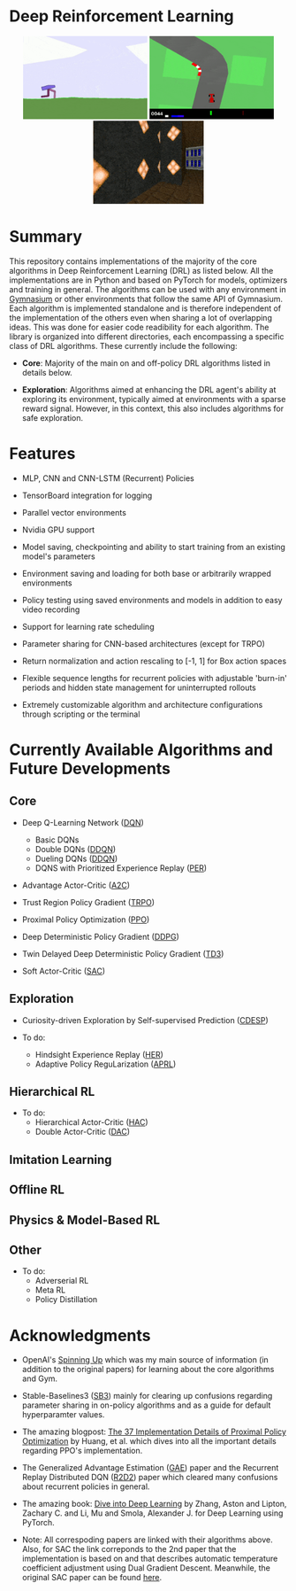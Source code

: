 # Deep Reinforcement Learning
<p align="center">
  <img src="images/bipedal_walker.gif" alt="Bipedal Walker" height="150"/>
  <img src="images/car_racing.gif" alt="Car Racing" height="150"/>
  <img src="images/vizdoom.gif" alt="ViZDoom" height="150"/>
</p>

# Summary

This repository contains implementations of the majority of the core algorithms in Deep Reinforcement Learning (DRL) as listed below. All the implementations are in Python and based on PyTorch for models, optimizers and training in general. The algorithms can be used with any environment in [Gymnasium](https://github.com/Farama-Foundation/Gymnasium) or other environments that follow the same API of Gymnasium. Each algorithm is implemented standalone and is therefore independent of the implementation of the others even when sharing a lot of overlapping ideas. This was done for easier code readibility for each algorithm. The library is organized into different directories, each encompassing a specific class of DRL algorithms. These currently include the following:

* **Core**: Majority of the main on and off-policy DRL algorithms listed in details below.

* **Exploration**: Algorithms aimed at enhancing the DRL agent's ability at exploring its environment, typically aimed at environments with a sparse reward signal. However, in this context, this also includes algorithms for safe exploration.   

# Features 

* MLP, CNN and CNN-LSTM (Recurrent) Policies

* TensorBoard integration for logging

* Parallel vector environments

* Nvidia GPU support

* Model saving, checkpointing and ability to start training from an existing model's parameters

* Environment saving and loading for both base or arbitrarily wrapped environments

* Policy testing using saved environments and models in addition to easy video recording

* Support for learning rate scheduling

* Parameter sharing for CNN-based architectures (except for TRPO) 

* Return normalization and action rescaling to [-1, 1] for Box action spaces

* Flexible sequence lengths for recurrent policies with adjustable 'burn-in' periods and hidden state management for uninterrupted rollouts

* Extremely customizable algorithm and architecture configurations through scripting or the terminal

# Currently Available Algorithms and Future Developments

## Core

* Deep Q-Learning Network ([DQN](https://doi.org/10.1038/nature14236))
	* Basic DQNs   
	* Double DQNs ([DDQN](	
	https://doi.org/10.48550/arXiv.1509.06461))
	* Dueling DQNs ([DDQN](	
	https://doi.org/10.48550/arXiv.1511.06581))
	* DQNS with Prioritized Experience Replay ([PER](	
	https://doi.org/10.48550/arXiv.1511.05952))

* Advantage Actor-Critic ([A2C](	
https://doi.org/10.48550/arXiv.1602.01783))

* Trust Region Policy Gradient ([TRPO](	
https://doi.org/10.48550/arXiv.1502.05477))	

* Proximal Policy Optimization ([PPO](	
https://doi.org/10.48550/arXiv.1707.06347))

* Deep Deterministic Policy Gradient ([DDPG](	
https://doi.org/10.48550/arXiv.1509.02971))

* Twin Delayed Deep Deterministic Policy Gradient ([TD3](	
https://doi.org/10.48550/arXiv.1802.09477))

* Soft Actor-Critic ([SAC](	
https://doi.org/10.48550/arXiv.1812.05905))

## Exploration

* Curiosity-driven Exploration by Self-supervised Prediction ([CDESP](	
https://doi.org/10.48550/arXiv.1705.05363))

* To do:
	* Hindsight Experience Replay ([HER](	
	https://doi.org/10.48550/arXiv.1707.01495
	))
	* Adaptive Policy ReguLarization ([APRL](	
	https://doi.org/10.48550/arXiv.2310.17634))  

## Hierarchical RL 

* To do:
	* Hierarchical Actor-Critic ([HAC](	
	https://doi.org/10.48550/arXiv.1712.00948))
 	* Double Actor-Critic ([DAC](	
	https://doi.org/10.48550/arXiv.1904.12691))

## Imitation Learning

## Offline RL

## Physics & Model-Based RL

## Other

* To do:
	* Adverserial RL
	* Meta RL
	* Policy Distillation

# Acknowledgments

* OpenAI's [Spinning Up](https://spinningup.openai.com/en/latest/) which was my main source of information (in addition to the original papers) for learning about the core algorithms and Gym.  

* Stable-Baselines3 ([SB3](https://stable-baselines3.readthedocs.io/en/master/)) mainly for clearing up confusions regarding parameter sharing in on-policy algorithms and as a guide for default hyperparamter values. 

* The amazing blogpost: [The 37 Implementation Details of Proximal Policy Optimization](https://iclr-blog-track.github.io/2022/03/25/ppo-implementation-details/#Andrychowicz) by Huang, et al. which dives into all the important details regarding PPO's implementation. 

* The Generalized Advantage Estimation ([GAE](	
https://doi.org/10.48550/arXiv.1506.02438)) paper and the Recurrent Replay Distributed DQN ([R2D2](https://openreview.net/forum?id=r1lyTjAqYX)) paper which cleared many confusions about recurrent policies in general. 

* The amazing book: [Dive into Deep Learning](https://d2l.ai/) by Zhang, Aston and Lipton, Zachary C. and Li, Mu and Smola, Alexander J. for Deep Learning using PyTorch.

* Note: All correspoding papers are linked with their algorithms above. Also, for SAC the link correponds to the 2nd paper that the implementation is based on and that describes automatic temperature coefficient adjustment using Dual Gradient Descent. Meanwhile, the original SAC paper can be found [here](https://arxiv.org/abs/1801.01290).